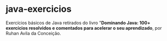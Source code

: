 # java-exercicios
Exercícios básicos de Java retirados do livro "**Dominando Java: 100+ exercícios resolvidos e comentados para acelerar o seu aprendizado**, por Ruhan Avila da Conceição. 

